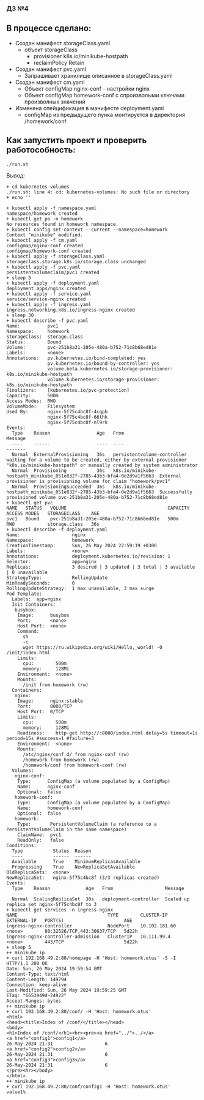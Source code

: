 ### ДЗ №4 ###

## В процессе сделано:
- Создан манифест storageClass.yaml 
  - объект storageClass 
    - provisioner k8s.io/minikube-hostpath
    - reclaimPolicy Retain
- Создан манифест pvc.yaml
  - Запрашивает хранилище описанное в storageClass.yaml
- Создан манифест cm.yaml
  - Объект configMap nginx-conf - настройки nginx
  - Объект configMap homework-conf с спроизволыми ключами произволных значений
- Изменена спейцификация в манифесте deployment.yaml 
  - configMap из предыдущего пунка монтируется в директория /homework/conf

## Как запустить проект и проверить работособность:
```./run.sh```

Вывод:
```
+ cd kubernetes-volumes
./run.sh: line 4: cd: kubernetes-volumes: No such file or directory
+ echo ''

+ kubectl apply -f namespace.yaml
namespace/homework created
+ kubectl get po -n homework
No resources found in homework namespace.
+ kubectl config set-context --current --namespace=homework
Context "minikube" modified.
+ kubectl apply -f cm.yaml
configmap/nginx-conf created
configmap/homework-conf created
+ kubectl apply -f storageClass.yaml
storageclass.storage.k8s.io/storage.class unchanged
+ kubectl apply -f pvc.yaml
persistentvolumeclaim/pvc1 created
+ sleep 5
+ kubectl apply -f deployment.yaml
deployment.apps/nginx created
+ kubectl apply -f service.yaml
service/service-nginx created
+ kubectl apply -f ingress.yaml
ingress.networking.k8s.io/ingress-nginx created
+ sleep 30
+ kubectl describe -f pvc.yaml
Name:          pvc1
Namespace:     homework
StorageClass:  storage.class
Status:        Bound
Volume:        pvc-251b8a31-205e-480a-b752-71c8b68ed81e
Labels:        <none>
Annotations:   pv.kubernetes.io/bind-completed: yes
               pv.kubernetes.io/bound-by-controller: yes
               volume.beta.kubernetes.io/storage-provisioner: k8s.io/minikube-hostpath
               volume.kubernetes.io/storage-provisioner: k8s.io/minikube-hostpath
Finalizers:    [kubernetes.io/pvc-protection]
Capacity:      500m
Access Modes:  RWO
VolumeMode:    Filesystem
Used By:       nginx-5f75c4bc8f-4cqpb
               nginx-5f75c4bc8f-66thk
               nginx-5f75c4bc8f-nl9rk
Events:
  Type    Reason                 Age   From                                                                    Message
  ----    ------                 ----  ----                                                                    -------
  Normal  ExternalProvisioning   36s   persistentvolume-controller                                             waiting for a volume to be created, either by external provisioner "k8s.io/minikube-hostpath" or manually created by system administrator
  Normal  Provisioning           36s   k8s.io/minikube-hostpath_minikube_051e832f-2785-43b3-bfa4-0e2d9a1f5663  External provisioner is provisioning volume for claim "homework/pvc1"
  Normal  ProvisioningSucceeded  36s   k8s.io/minikube-hostpath_minikube_051e832f-2785-43b3-bfa4-0e2d9a1f5663  Successfully provisioned volume pvc-251b8a31-205e-480a-b752-71c8b68ed81e
+ kubectl get pvc
NAME   STATUS   VOLUME                                     CAPACITY   ACCESS MODES   STORAGECLASS    AGE
pvc1   Bound    pvc-251b8a31-205e-480a-b752-71c8b68ed81e   500m       RWO            storage.class   36s
+ kubectl describe -f deployment.yaml
Name:                   nginx
Namespace:              homework
CreationTimestamp:      Sun, 26 May 2024 22:59:19 +0300
Labels:                 <none>
Annotations:            deployment.kubernetes.io/revision: 1
Selector:               app=nginx
Replicas:               3 desired | 3 updated | 3 total | 3 available | 0 unavailable
StrategyType:           RollingUpdate
MinReadySeconds:        0
RollingUpdateStrategy:  1 max unavailable, 3 max surge
Pod Template:
  Labels:  app=nginx
  Init Containers:
   busybox:
    Image:      busybox
    Port:       <none>
    Host Port:  <none>
    Command:
      sh
      -c
      wget https://ru.wikipedia.org/wiki/Hello,_world! -O /init/index.html
    Limits:
      cpu:        500m
      memory:     128Mi
    Environment:  <none>
    Mounts:
      /init from homework (rw)
  Containers:
   nginx:
    Image:      nginx:stable
    Port:       8000/TCP
    Host Port:  0/TCP
    Limits:
      cpu:        500m
      memory:     128Mi
    Readiness:    http-get http://:8000/index.html delay=5s timeout=1s period=15s #success=1 #failure=3
    Environment:  <none>
    Mounts:
      /etc/nginx/conf.d/ from nginx-conf (rw)
      /homework from homework (rw)
      /homework/conf from homework-conf (rw)
  Volumes:
   nginx-conf:
    Type:      ConfigMap (a volume populated by a ConfigMap)
    Name:      nginx-conf
    Optional:  false
   homework-conf:
    Type:      ConfigMap (a volume populated by a ConfigMap)
    Name:      homework-conf
    Optional:  false
   homework:
    Type:       PersistentVolumeClaim (a reference to a PersistentVolumeClaim in the same namespace)
    ClaimName:  pvc1
    ReadOnly:   false
Conditions:
  Type           Status  Reason
  ----           ------  ------
  Available      True    MinimumReplicasAvailable
  Progressing    True    NewReplicaSetAvailable
OldReplicaSets:  <none>
NewReplicaSet:   nginx-5f75c4bc8f (3/3 replicas created)
Events:
  Type    Reason             Age   From                   Message
  ----    ------             ----  ----                   -------
  Normal  ScalingReplicaSet  30s   deployment-controller  Scaled up replica set nginx-5f75c4bc8f to 3
+ kubectl get services -n ingress-nginx
NAME                                 TYPE        CLUSTER-IP      EXTERNAL-IP   PORT(S)                      AGE
ingress-nginx-controller             NodePort    10.102.181.60   <none>        80:32526/TCP,443:30637/TCP   5d22h
ingress-nginx-controller-admission   ClusterIP   10.111.99.4     <none>        443/TCP                      5d22h
+ sleep 5
++ minikube ip
+ curl 192.168.49.2:80/homepage -H 'Host: homework.otus' -S -I
HTTP/1.1 200 OK
Date: Sun, 26 May 2024 19:59:54 GMT
Content-Type: text/html
Content-Length: 149794
Connection: keep-alive
Last-Modified: Sun, 26 May 2024 19:59:25 GMT
ETag: "6653949d-24922"
Accept-Ranges: bytes
++ minikube ip
+ curl 192.168.49.2:80/conf/ -H 'Host: homework.otus'
<html>
<head><title>Index of /conf/</title></head>
<body>
<h1>Index of /conf/</h1><hr><pre><a href="../">../</a>
<a href="config1">config1</a>                                            26-May-2024 21:31                   6
<a href="config2">config2</a>                                            26-May-2024 21:31                   6
<a href="config3">config3</a>                                            26-May-2024 21:31                   6
</pre><hr></body>
</html>
++ minikube ip
+ curl 192.168.49.2:80/conf/config1 -H 'Host: homework.otus'
value1%
```
